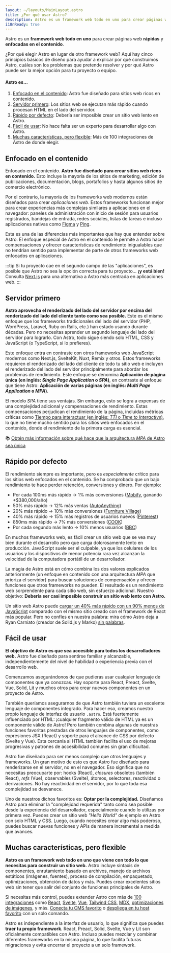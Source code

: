 ```yaml
---
layout: ~/layouts/MainLayout.astro
title: ¿Por qué usar Astro?
description: Astro es un framework web todo en uno para crear páginas web rápidas y enfocadas en el contenido. ¡Aprende más!
i18nReady: true
---
```


Astro es un **framework web todo en uno** para crear páginas web **rápidas** y **enfocadas en el contenido**.

¿Por qué elegir Astro en lugar de otro framework web? Aquí hay cinco principios básicos de diseño para ayudar a explicar por qué construimos Astro, cuáles son los problemas que pretende resolver y por qué Astro puede ser la mejor opción para tu proyecto o equipo.

#### Astro es...

1. [Enfocado en el contenido](#enfocado-en-el-contenido): Astro fue diseñado para sitios web ricos en contenido.
2. [Servidor primero](#servidor-primero): Los sitios web se ejecutan más rápido cuando procesan HTML en el lado del servidor.
3. [Rápido por defecto](#rápido-por-defecto): Debería ser imposible crear un sitio web lento en Astro.
4. [Fácil de usar](#fácil-de-usar): No hace falta ser un experto para desarrollar algo con Astro.
5. [Muchas características, pero flexible](#muchas-características-pero-flexible): Más de 100 integraciones de Astro de donde elegir.

## Enfocado en el contenido

Enfocado en el contenido. **Astro fue diseñado para crear sitios web ricos en contenido.** Esto incluye la mayoría de los sitios de marketing, edición de publicaciones, documentación, blogs, portafolios y hasta algunos sitios de comercio electrónico.

Por el contrario, la mayoría de los frameworks web modernos están diseñados para crear *aplicaciones web*. Estos frameworks funcionan mejor para crear experiencias más complejas similares a aplicaciones en el navegador: paneles de administración con inicio de sesión para usuarios registrados, bandejas de entrada, redes sociales, listas de tareas e incluso aplicaciones nativas como [Figma](https://figma.com/) y [Ping](https://ping.gg/).

Esta es una de las diferencias más importantes que hay que entender sobre Astro. El enfoque especial de Astro en el contenido le permite a Astro hacer compensaciones y ofrecer características de rendimiento inigualables que no tendrían sentido para implementar de parte de otros frameworks web enfocados en aplicaciones.

:::tip
Si tu proyecto cae en el segundo campo de las "aplicaciones", es posible que Astro no sea la opción correcta para tu proyecto... **¡y está bien!** Consulta [Next.js](https://nextjs.org/) para una alternativa a Astro más centrada en aplicaciones web.
:::

## Servidor primero

**Astro aprovecha el renderizado del lado del servidor por encima del renderizado del lado del cliente tanto como sea posible.** Este es el mismo enfoque que los frameworks tradicionales del lado del servidor (PHP, WordPress, Laravel, Ruby on Rails, etc.) han estado usando durante décadas. Pero no necesitas aprender un segundo lenguaje del lado del servidor para lograrlo. Con Astro, todo sigue siendo solo HTML, CSS y JavaScript (o TypeScript, si lo prefieres).

Este enfoque entra en contraste con otros frameworks web JavaScript modernos como Next.js, SvelteKit, Nuxt, Remix y otros. Estos frameworks requieren el renderizado del lado del cliente de todo tu sitio web e incluyen el renderizado del lado del servidor principalmente para abordar los problemas de rendimiento. Este enfoque se denomina **Aplicación de página única (en inglés: _Single Page Application_ o _SPA_)**, en contraste al enfoque que tiene Astro: **Aplicación de varias páginas (en inglés: _Multi Page Application_ o _MPA_)**.

El modelo _SPA_ tiene sus ventajas. Sin embargo, esto se logra a expensas de una complejidad adicional y compensaciones de rendimiento. Estas compensaciones perjudican el rendimiento de la página, incluidas métricas críticas como [Tiempo para interactuar (en inglés: _TTI_ o _Time to Interactive_)](https://web.dev/interactive/), lo que no tiene mucho sentido para los sitios web enfocados en el contenido, donde el rendimiento de la primera carga es esencial.

📚 [Obtén más información sobre qué hace que la arquitectura _MPA_ de Astro sea única](/es/concepts/mpa-vs-spa/)

## Rápido por defecto

El rendimiento siempre es importante, pero es *especialmente* crítico para los sitios web enfocados en el contenido. Se ha comprobado que un bajo rendimiento te hace perder retención, conversiones y dinero. Por ejemplo:

- Por cada 100ms más rápido → 1% más conversiones ([Mobify](https://web.dev/why-speed-matters/), ganando +$380,000/año)
- 50% más rápido → 12% más ventas ([AutoAnything](https://www.digitalcommerce360.com/2010/08/19/web-accelerator-revs-conversion-and-sales-autoanything/))
- 20% más rápido → 10% más conversiones ([Furniture Village](https://www.thinkwithgoogle.com/intl/en-gb/marketing-strategies/app-and-mobile/furniture-village-and-greenlight-slash-page-load-times-boosting-user-experience/))
- 40% más rápido → 15% más registros de usuarios nuevos ([Pinterest](https://medium.com/pinterest-engineering/driving-user-growth-with-performance-improvements-cfc50dafadd7))
- 850ms más rápido → 7% más conversiones ([COOK](https://web.dev/why-speed-matters/))
- Por cada segundo más lento → 10% menos usuarios ([BBC](https://www.creativebloq.com/features/how-the-bbc-builds-websites-that-scale))

En muchos frameworks web, es fácil crear un sitio web que se vea muy bien durante el desarrollo pero que carga dolorosamente lento en producción. JavaScript suele ser el culpable, ya que los celulares de los usuarios y los dispositivos de menor potencia rara vez alcanzan la velocidad de la computadora portátil de un desarrollador.

La magia de Astro está en cómo combina los dos valores explicados anteriormente (un enfoque en contenido con una arquitectura _MPA_ que prioriza el servidor) para buscar soluciones de compensación y ofrecer funciones que otros frameworks no pueden. El resultado es un rendimiento web sorprendente para cada sitio web, sin esfuerzo adicional. Nuestro objetivo: **Debería ser casi imposible construir un sitio web lento con Astro.**

Un sitio web Astro puede [cargar un 40% más rápido con un 90% menos de JavaScript](https://twitter.com/t3dotgg/status/1437195415439360003) comparado con el mismo sitio creado con el framework de React más popular. Pero no confíes en nuestra palabra: mira cómo Astro deja a Ryan Carniato (creador de Solid.js y Marko) [sin palabras](https://youtu.be/2ZEMb_H-LYE?t=8163).

## Fácil de usar

**El objetivo de Astro es que sea accesible para todos los desarrolladores web.** Astro fue diseñado para sentirse familiar y alcanzable, independientemente del nivel de habilidad o experiencia previa con el desarrollo web.

Comenzamos asegurándonos de que pudieras usar cualquier lenguaje de componentes que ya conozcas. Hay soporte para React, Preact, Svelte, Vue, Solid, Lit y muchos otros para crear nuevos componentes en un proyecto de Astro.

También queríamos asegurarnos de que Astro también tuviera un excelente lenguaje de componentes integrado. Para hacer eso, creamos nuestro propio lenguaje de interfaz de usuario `.astro`. Está fuertemente influenciado por HTML: ¡cualquier fragmento válido de HTML ya es un componente válido de Astro! Pero también combina algunas de nuestras funciones favoritas prestadas de otros lenguajes de componentes, como expresiones JSX (React) y soporte para el alcance de CSS por defecto (Svelte y Vue). Esta cercanía al HTML también facilita el uso de mejoras progresivas y patrones de accesibilidad comunes sin gran dificultad.

Astro fue diseñado para ser menos complejo que otros lenguajes y frameworks. Un gran motivo de esto es que Astro fue diseñado para renderizarse en el servidor, no en el navegador. Eso significa que no necesitas preocuparte por: hooks (React), _closures_ obsoletos (también React), _refs_ (Vue), observables (Svelte), átomos, selectores, reactividad o derivaciones. No hay reactividad en el servidor, por lo que toda esa complejidad se desvanece.

Uno de nuestros dichos favoritos es: **Optar por la complejidad.** Diseñamos Astro para eliminar la "complejidad requerida" tanto como sea posible desde la experiencia del desarrollador, especialmente cuando lo utilizas por primera vez. Puedes crear un sitio web _"Hello World"_ de ejemplo en Astro con solo HTML y CSS. Luego, cuando necesites crear algo más poderoso, puedes buscar nuevas funciones y APIs de manera incremental a medida que avances.

## Muchas características, pero flexible

**Astro es un framework web todo en uno que viene con todo lo que necesitas para construir un sitio web.** Astro incluye sintaxis de componentes, enrutamiento basado en archivos, manejo de archivos estáticos (imágenes, fuentes), proceso de compilación, empaquetado, optimizaciones, obtención de datos y más. Puedes crear excelentes sitios web sin tener que salir del conjunto de funciones principales de Astro.

Si necesitas más control, puedes extender Astro con más de [100 integraciones](https://astro.build/integrations/) como [React](https://www.npmjs.com/package/@astrojs/react), [Svelte](https://www.npmjs.com/package/@astrojs/svelte), [Vue](https://www.npmjs.com/package/@astrojs/vue), [Tailwind CSS](https://www.npmjs.com/package/@astrojs/tailwind), [MDX](https://www.npmjs.com/package/@astrojs/mdx), [optimizaciones de imágenes](https://www.npmjs.com/package/@astrojs/image), y más. [Conecta tu CMS favorito](https://astro.build/integrations/) o [despliega en tu host favorito](/es/guides/deploy/) con un solo comando.

Astro es independiente a la interfaz de usuario, lo que significa que puedes **traer tu propio framework**. React, Preact, Solid, Svelte, Vue y Lit son oficialmente compatibles con Astro. Incluso puedes mezclar y combinar diferentes frameworks en la misma página, lo que facilita futuras migraciones y evita encerrar el proyecto a un solo framework.
